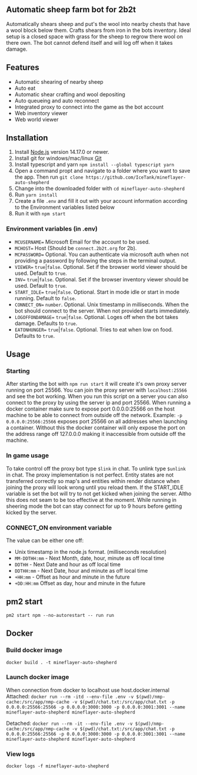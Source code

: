 ## Automatic sheep farm bot for 2b2t

Automatically shears sheep and put's the wool into nearby chests that have a wool block below them. Crafts shears from iron in the bots inventory.
Ideal setup is a closed space with grass for the sheep to regrow there wool on there own. The bot cannot defend itself and will log off when it takes damage.

## Features

- Automatic shearing of nearby sheep
- Auto eat
- Automatic shear crafting and wool depositing
- Auto queueing and auto reconnect
- Integrated proxy to connect into the game as the bot account
- Web inventory viewer
- Web world viewer

## Installation

1. Install [Node.js](https://nodejs.org) version 14.17.0 or newer.
2. Install git for windows/mac/linux [Git](https://git-scm.com/downloads)
3. Install typescript and yarn `npm install --global typescript yarn`
4. Open a command propt and navigate to a folder where you want to save the app. Then run `git clone https://github.com/IceTank/mineflayer-auto-shepherd`
5. Change into the downloaded folder with `cd mineflayer-auto-shepherd`
6. Run `yarn install`
7. Create a file `.env` and fill it out with your account information according to the Environment variables listed below
8. Run it with `npm start`

### Environment variables (in .env)

- `MCUSERNAME=` Microsoft Email for the account to be used.
- `MCHOST=` Host (Should be `connect.2b2t.org` for 2b).
- `MCPASSWORD=` Optional. You can authenticate via microsoft auth when not providing a password by following the steps in the terminal output.
- `VIEWER=` `true`|`false`. Optional. Set if the browser world viewer should be used. Default to `true`.
- `INV=` `true`|`false`. Optional. Set if the browser inventory viewer should be used. Default to `true`.
- `START_IDLE=` `true`|`false`. Optional. Start in mode idle or start in mode running. Default to `false`.
- `CONNECT_ON=` `number`. Optional. Unix timestamp in milliseconds. When the bot should connect to the server. When not provided starts immediately.
- `LOGOFFONDAMAGE=` `true`|`false`. Optional. Loges off when the bot takes damage. Defaults to `true`.
- `EATONHUNGER=` `true`|`false`. Optional. Tries to eat when low on food. Defaults to `true`.

## Usage

### Starting

After starting the bot with `npm run start` it will create it's own proxy server running on port 25566. You can join the proxy server with `localhost:25566` and see the bot working.
When you run this script on a server you can also connect to the proxy by using the server ip and port 25566. When running a docker container make sure to expose port 0.0.0.0:25566 on the host machine to be able to connect from outside off the network. Example: `-p 0.0.0.0:25566:25566` exposes port 25566 on all addresses when launching a container. Without this the docker container will only expose the port on the address range off 127.0.0.0 making it inaccessible from outside off the machine.

### In game usage

To take control off the proxy bot type `$link` in chat. To unlink type `$unlink` in chat.
The proxy implementation is not perfect. Entity states are not transferred correctly so map's and entities within render distance when joining the proxy will look wrong until you reload them.
If the START_IDLE variable is set the bot will try to not get kicked when joining the server. Altho this does not seam to be too effective at the moment. While running in sheering mode the bot can stay connect for up to 9 hours before getting kicked by the server.

### CONNECT_ON environment variable

The value can be either one off:

- Unix timestamp in the node.js format. (milliseconds resolution)
- `MM-DDTHH:mm` - Next Month, date, hour, minute as off local time
- `DDTHH` - Next Date and hour as off local time
- `DDTHH:mm` - Next Date, hour and minute as off local time
- `+HH:mm` - Offset as hour and minute in the future
- `+DD:HH:mm` Offset as day, hour and minute in the future

## pm2 start

`pm2 start npm --no-autorestart -- run run`

## Docker

### Build docker image

`docker build . -t mineflayer-auto-shepherd`

### Launch docker image

When connection from docker to localhost use host.docker.internal
Attached:
`docker run --rm -itd --env-file .env -v $(pwd)/nmp-cache:/src/app/nmp-cache -v $(pwd)/chat.txt:/src/app/chat.txt -p 0.0.0.0:25566:25566 -p 0.0.0.0:3000:3000 -p 0.0.0.0:3001:3001 --name mineflayer-auto-shepherd mineflayer-auto-shepherd`

Detached:
`docker run --rm -it --env-file .env -v $(pwd)/nmp-cache:/src/app/nmp-cache -v $(pwd)/chat.txt:/src/app/chat.txt -p 0.0.0.0:25566:25566 -p 0.0.0.0:3000:3000 -p 0.0.0.0:3001:3001 --name mineflayer-auto-shepherd mineflayer-auto-shepherd`

### View logs

`docker logs -f mineflayer-auto-shepherd`
